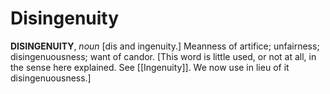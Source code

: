 # Disingenuity

**DISINGENUITY**, _noun_ \[dis and ingenuity.\] Meanness of artifice; unfairness; disingenuousness; want of candor. \[This word is little used, or not at all, in the sense here explained. See [[Ingenuity]]. We now use in lieu of it disingenuousness.\]